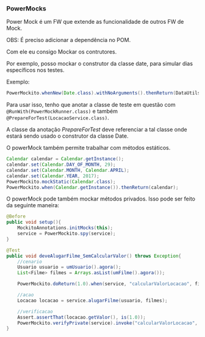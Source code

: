 ### PowerMocks

Power Mock é um FW 	que extende as funcionalidade de outros FW de Mock.

OBS: É preciso adicionar a dependência no POM.


Com ele eu consigo Mockar os contrutores.

Por exemplo, posso mockar o construtor da classe date, para simular dias específicos nos testes.

Exemplo:
```java
PowerMockito.whenNew(Date.class).withNoArguments().thenReturn(DataUtils.obterData(29, 4, 2020));
```

Para usar isso, tenho que anotar a classe de teste em questão com `@RunWith(PowerMockRunner.class)` e também `@PrepareForTest(LocacaoService.class)`.

A classe da anotação *PrepareForTest* deve referenciar a tal classe onde estará sendo usado o construtor da classe Date.

O powerMock também permite trabalhar com métodos estáticos.

```java
Calendar calendar = Calendar.getInstance();
calendar.set(Calendar.DAY_OF_MONTH, 29);
calendar.set(Calendar.MONTH, Calendar.APRIL);
calendar.set(Calendar.YEAR, 2017);
PowerMockito.mockStatic(Calendar.class);
PowerMockito.when(Calendar.getInstance()).thenReturn(calendar);
```
O powerMock pode também mockar métodos privados. Isso pode ser feito da seguinte maneira:

```java
@Before
public void setup(){
    MockitoAnnotations.initMocks(this);
    service = PowerMockito.spy(service);
}

@Test
public void deveAlugarFilme_SemCalcularValor() throws Exception{
    //cenario
    Usuario usuario = umUsuario().agora();
    List<Filme> filmes = Arrays.asList(umFilme().agora());

    PowerMockito.doReturn(1.0).when(service, "calcularValorLocacao", filmes);

    //acao
    Locacao locacao = service.alugarFilme(usuario, filmes);

    //verificacao
    Assert.assertThat(locacao.getValor(), is(1.0));
    PowerMockito.verifyPrivate(service).invoke("calcularValorLocacao", filmes);
}
```


